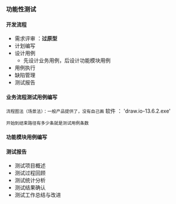 ### 功能性测试

#### 开发流程

- 需求评审 ：**过原型**
- 计划编写
- 设计用例
  - 先设计业务用例，后设计功能模块用例
- 用例执行
- 缺陷管理
- 测试报告

#### 业务流程测试用例编写

`流程图法（场景法）：一般产品提供了，没有自己画` 软件 ： 'draw.io-13.6.2.exe'

`开始到结束路径有多少条就是测试用例条数`

#### 功能模块用例编写

#### 测试报告

- 测试项目概述
- 测试过程回顾
- 测试统计分析
- 测试结果确认
- 测试工作总结与改进
